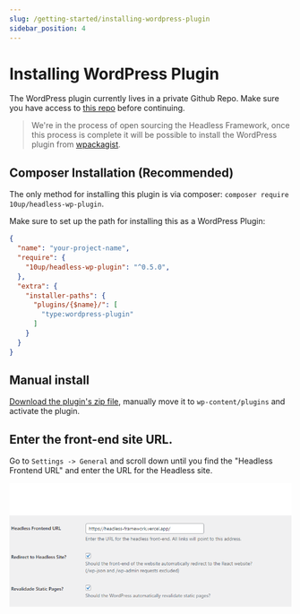 ```yaml
---
slug: /getting-started/installing-wordpress-plugin
sidebar_position: 4
---
```


# Installing WordPress Plugin

The WordPress plugin currently lives in a private Github Repo. Make sure you have access to [this repo](https://github.com/10up/tenup-headless-wp-plugin) before continuing.

> We're in the process of open sourcing the Headless Framework, once this process is complete it will be possible to install the WordPress plugin from [wpackagist](https://wpackagist.org/).

## Composer Installation (Recommended)

The only method for installing this plugin is via composer: `composer require 10up/headless-wp-plugin`.

Make sure to set up the path for installing this as a WordPress Plugin:

```json
{
  "name": "your-project-name",
  "require": {
    "10up/headless-wp-plugin": "^0.5.0",
  },
  "extra": {
    "installer-paths": {
      "plugins/{$name}/": [
        "type:wordpress-plugin"
      ]
    }
  }
}
```

## Manual install

[Download the plugin's zip file](https://github.com/10up/tenup-headless-wp-plugin/archive/refs/heads/trunk.zip), manually move it to `wp-content/plugins` and activate the plugin.

## Enter the front-end site URL.

Go to `Settings -> General` and scroll down until you find the "Headless Frontend URL" and enter the URL for the Headless site.

![Plugin settings](../../static/img/documentation/getting-started/plugin-settings.png)

